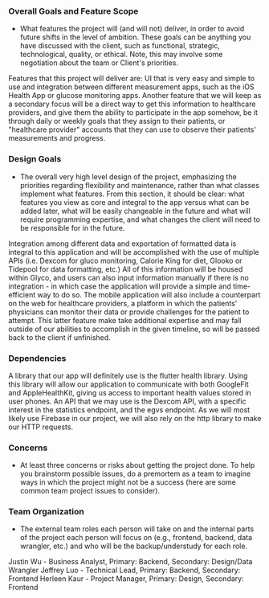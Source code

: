 ### Overall Goals and Feature Scope
* What features the project will (and will not) deliver, in order to avoid future shifts in the level of ambition. These goals can be anything you have discussed with the client, such as functional, strategic, technological, quality, or ethical. Note, this may involve some negotiation about the team or Client's priorities.

Features that this project will deliver are: UI that is very easy and simple to use and integration between different measurement apps, such as the iOS Health App or glucose monitoring apps. Another feature that we will keep as a secondary focus will be a direct way to get this information to healthcare providers, and give them the ability to participate in the app somehow, be it through daily or weekly goals that they assign to their patients, or "healthcare provider" accounts that they can use to observe their patients' measurements and progress. 

### Design Goals
* The overall very high level design of the project, emphasizing the priorities regarding flexibility and maintenance, rather than what classes implement what features. From this section, it should be clear: what features you view as core and integral to the app versus what can be added later, what will be easily changeable in the future and what will require programming expertise, and what changes the client will need to be responsible for in the future.

Integration among different data and exportation of formatted data is integral to this application and will be accomplished with the use of multiple APIs (i.e. Dexcom for gluco monitoring, Calorie King for diet, Glooko or Tidepool for data formatting, etc.) All of this information will be housed within Glyco, and users can also input information manually if there is no integration - in which case the application will provide a simple and time-efficient way to do so. The mobile application will also include a counterpart on the web for healthcare providers, a platform in which the patients' physicians can monitor their data or provide challenges for the patient to attempt. This latter feature make take additional expertise and may fall outside of our abilities to accomplish in the given timeline, so will be passed back to the client if unfinished.

### Dependencies

A library that our app will definitely use is the flutter health library. Using this library will allow our application to communicate with both GoogleFit and AppleHealthKit, giving us access to important health values stored in user phones. An API that we may use is the Dexcom API, with a specific interest in the statistics endpoint, and the egvs endpoint. As we will most likely use Firebase in our project, we will also rely on the http library to make our HTTP requests. 

### Concerns
* At least three concerns or risks about getting the project done. To help you brainstorm possible issues, do a premortem as a team to imagine ways in which the project might not be a success (here are some common team project issues to consider).

### Team Organization
* The external team roles each person will take on and the internal parts of the project each person will focus on (e.g., frontend, backend, data wrangler, etc.) and who will be the backup/understudy for each role.

Justin Wu - Business Analyst, Primary: Backend, Secondary: Design/Data Wrangler
Jeffrey Luo - Technical Lead, Primary: Backend, Secondary: Frontend
Herleen Kaur - Project Manager, Primary: Design, Secondary: Frontend
